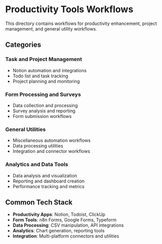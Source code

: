 # Productivity Tools Workflows

This directory contains workflows for productivity enhancement, project management, and general utility workflows.

## Categories

### Task and Project Management
- Notion automation and integrations
- Todo list and task tracking
- Project planning and monitoring

### Form Processing and Surveys
- Data collection and processing
- Survey analysis and reporting
- Form submission workflows

### General Utilities
- Miscellaneous automation workflows
- Data processing utilities
- Integration and connector workflows

### Analytics and Data Tools
- Data analysis and visualization
- Reporting and dashboard creation
- Performance tracking and metrics

## Common Tech Stack
- **Productivity Apps**: Notion, Todoist, ClickUp
- **Form Tools**: n8n Forms, Google Forms, Typeform
- **Data Processing**: CSV manipulation, API integrations
- **Analytics**: Chart generation, reporting tools
- **Integration**: Multi-platform connectors and utilities
